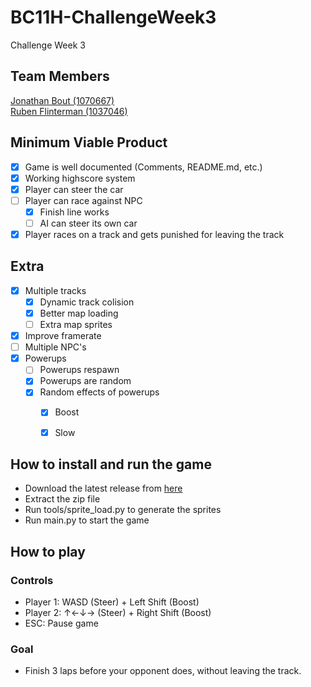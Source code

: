 # BC11H-ChallengeWeek3
Challenge Week 3

## Team Members
[Jonathan Bout (1070667)](http://github.com/JonathanBout)  
[Ruben Flinterman (1037046)](https://github.com/RFlintstone)

## Minimum Viable Product
- [x] Game is well documented (Comments, README.md, etc.)
- [x] Working highscore system
- [x] Player can steer the car
- [ ] Player can race against NPC
  - [x] Finish line works
  - [ ] AI can steer its own car
- [x] Player races on a track and gets punished for leaving the track

## Extra
<!-- [x] Two-player controls (WASD & ↑←↓→)-->
- [x] Multiple tracks
  - [x] Dynamic track colision
  - [x] Better map loading
  - [ ] Extra map sprites 
- [x] Improve framerate
- [ ] Multiple NPC's
- [x] Powerups
  - [ ] Powerups respawn
  - [x] Powerups are random
  - [x] Random effects of powerups
    - [x] Boost
    - [x] Slow


## How to install and run the game
- Download the latest release from [here](https://github.com/JonathanBout/BC11H-ChallengeWeek3/releases)
- Extract the zip file
- Run tools/sprite_load.py to generate the sprites
- Run main.py to start the game

## How to play
### Controls
- Player 1: WASD (Steer) + Left Shift (Boost)
- Player 2: ↑←↓→ (Steer) + Right Shift (Boost)
- ESC: Pause game

### Goal
- Finish 3 laps before your opponent does, without leaving the track.

